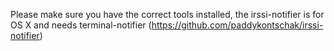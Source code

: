 Please make sure you have the correct tools installed, the irssi-notifier is for OS X and needs terminal-notifier (https://github.com/paddykontschak/irssi-notifier)
